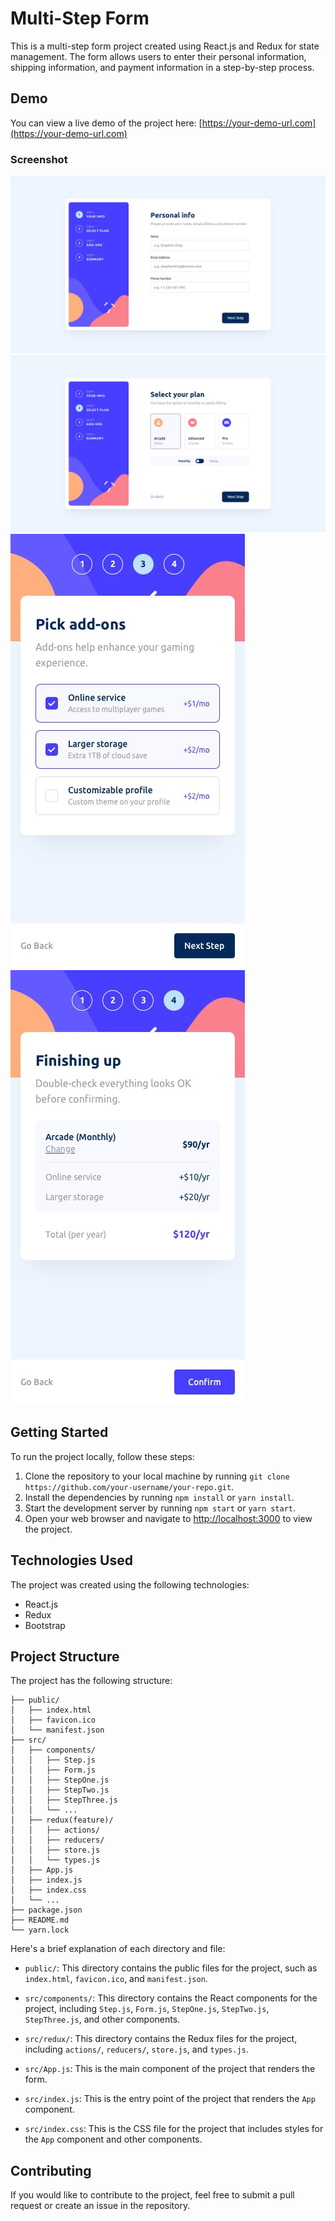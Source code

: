 # Multi-Step Form

This is a multi-step form project created using React.js and Redux for state management. The form allows users to enter their personal information, shipping information, and payment information in a step-by-step process.

## Demo

You can view a live demo of the project here: [https://your-demo-url.com](https://your-demo-url.com)


### Screenshot

![QR Code Component preview](./src/assets/images/desktop-design-step-1.jpg)
![QR Code Component preview](./src/assets/images/desktop-design-step-2-monthly.jpg)
![QR Code Component preview](./src/assets/images/mobile-design-step-3-monthly.jpg)
![QR Code Component preview](./src/assets/images/mobile-design-step-4-yearly.jpg)


## Getting Started

To run the project locally, follow these steps:

1. Clone the repository to your local machine by running `git clone https://github.com/your-username/your-repo.git`.
2. Install the dependencies by running `npm install` or `yarn install`.
3. Start the development server by running `npm start` or `yarn start`.
4. Open your web browser and navigate to [http://localhost:3000](http://localhost:3000) to view the project.

## Technologies Used

The project was created using the following technologies:

- React.js
- Redux
- Bootstrap

## Project Structure

The project has the following structure:

```
├── public/
│   ├── index.html
│   ├── favicon.ico
│   └── manifest.json
├── src/
│   ├── components/
│   │   ├── Step.js
│   │   ├── Form.js
│   │   ├── StepOne.js
│   │   ├── StepTwo.js
│   │   ├── StepThree.js
│   │   └── ...
│   ├── redux(feature)/
│   │   ├── actions/
│   │   ├── reducers/
│   │   ├── store.js
│   │   └── types.js
│   ├── App.js
│   ├── index.js
│   ├── index.css
│   └── ...
├── package.json
├── README.md
└── yarn.lock
```

Here's a brief explanation of each directory and file:

- `public/`: This directory contains the public files for the project, such as `index.html`, `favicon.ico`, and `manifest.json`.

- `src/components/`: This directory contains the React components for the project, including `Step.js`, `Form.js`, `StepOne.js`, `StepTwo.js`, `StepThree.js`, and other components.

- `src/redux/`: This directory contains the Redux files for the project, including `actions/`, `reducers/`, `store.js`, and `types.js`.

- `src/App.js`: This is the main component of the project that renders the form.

- `src/index.js`: This is the entry point of the project that renders the `App` component.

- `src/index.css`: This is the CSS file for the project that includes styles for the `App` component and other components.

## Contributing

If you would like to contribute to the project, feel free to submit a pull request or create an issue in the repository.